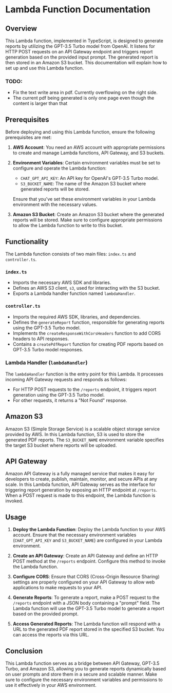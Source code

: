 # Lambda Function Documentation

## Overview

This Lambda function, implemented in TypeScript, is designed to generate reports by utilizing the GPT-3.5 Turbo model from OpenAI. It listens for HTTP POST requests on an API Gateway endpoint and triggers report generation based on the provided input prompt. The generated report is then stored in an Amazon S3 bucket. This documentation will explain how to set up and use this Lambda function.

### TODO: 
   - Fix the text write area in pdf. Currently overflowing on the right side.
   - The current pdf being generated is only one page even though the content is larger than that

## Prerequisites

Before deploying and using this Lambda function, ensure the following prerequisites are met:

1. **AWS Account**: You need an AWS account with appropriate permissions to create and manage Lambda functions, API Gateway, and S3 buckets.

2. **Environment Variables**: Certain environment variables must be set to configure and operate the Lambda function:

   - `CHAT_GPT_API_KEY`: An API key for OpenAI's GPT-3.5 Turbo model.
   - `S3_BUCKET_NAME`: The name of the Amazon S3 bucket where generated reports will be stored.

   Ensure that you've set these environment variables in your Lambda environment with the necessary values.

3. **Amazon S3 Bucket**: Create an Amazon S3 bucket where the generated reports will be stored. Make sure to configure appropriate permissions to allow the Lambda function to write to this bucket.

## Functionality

The Lambda function consists of two main files: `index.ts` and `controller.ts`.

### `index.ts`

- Imports the necessary AWS SDK and libraries.
- Defines an AWS S3 client, `s3`, used for interacting with the S3 bucket.
- Exports a Lambda handler function named `lambdaHandler`.

### `controller.ts`

- Imports the required AWS SDK, libraries, and dependencies.
- Defines the `generateReport` function, responsible for generating reports using the GPT-3.5 Turbo model.
- Implements the `createResponseWithCorsHeaders` function to add CORS headers to API responses.
- Contains a `createPdfReport` function for creating PDF reports based on GPT-3.5 Turbo model responses.

### Lambda Handler (`lambdaHandler`)

The `lambdaHandler` function is the entry point for this Lambda. It processes incoming API Gateway requests and responds as follows:

- For HTTP POST requests to the `/reports` endpoint, it triggers report generation using the GPT-3.5 Turbo model.
- For other requests, it returns a "Not Found" response.

## Amazon S3

Amazon S3 (Simple Storage Service) is a scalable object storage service provided by AWS. In this Lambda function, S3 is used to store the generated PDF reports. The `S3_BUCKET_NAME` environment variable specifies the target S3 bucket where reports will be uploaded.

## API Gateway

Amazon API Gateway is a fully managed service that makes it easy for developers to create, publish, maintain, monitor, and secure APIs at any scale. In this Lambda function, API Gateway serves as the interface for triggering report generation by exposing an HTTP endpoint at `/reports`. When a POST request is made to this endpoint, the Lambda function is invoked.

## Usage

1. **Deploy the Lambda Function**: Deploy the Lambda function to your AWS account. Ensure that the necessary environment variables (`CHAT_GPT_API_KEY` and `S3_BUCKET_NAME`) are configured in your Lambda environment.

2. **Create an API Gateway**: Create an API Gateway and define an HTTP POST method at the `/reports` endpoint. Configure this method to invoke the Lambda function.

3. **Configure CORS**: Ensure that CORS (Cross-Origin Resource Sharing) settings are properly configured on your API Gateway to allow web applications to make requests to your API.

4. **Generate Reports**: To generate a report, make a POST request to the `/reports` endpoint with a JSON body containing a "prompt" field. The Lambda function will use the GPT-3.5 Turbo model to generate a report based on the provided prompt.

5. **Access Generated Reports**: The Lambda function will respond with a URL to the generated PDF report stored in the specified S3 bucket. You can access the reports via this URL.

## Conclusion

This Lambda function serves as a bridge between API Gateway, GPT-3.5 Turbo, and Amazon S3, allowing you to generate reports dynamically based on user prompts and store them in a secure and scalable manner. Make sure to configure the necessary environment variables and permissions to use it effectively in your AWS environment.